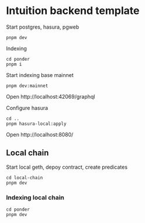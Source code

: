 # Intuition backend template

Start postgres, hasura, pgweb

```
pnpm dev
```

Indexing

```
cd ponder
pnpm i
```

Start indexing base mainnet

```
pnpm dev:mainnet
```

Open http://localhost:42069/graphql


Configure hasura
```
cd ..
pnpm hasura-local:apply
```

Open http://localhost:8080/


## Local chain

Start local geth, depoy contract, create predicates

```
cd local-chain
pnpm dev
```

### Indexing local chain

```
cd ponder
pnpm dev
```

